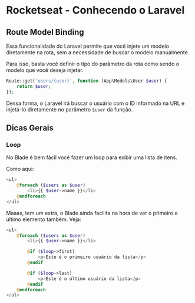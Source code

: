 # Rocketseat - Conhecendo o Laravel

## Route Model Binding

Essa funcionalidade do Laravel permite que você injete um modelo diretamente na rota, sem a necessidade de buscar o modelo manualmente.

Para isso, basta você definir o tipo do parâmetro da rota como sendo o modelo que você deseja injetar.

```php
Route::get('users/{user}', function (App\Models\User $user) {
    return $user;
});
```

Dessa forma, o Laravel irá buscar o usuário com o ID informado na URL e injetá-lo diretamente no parâmetro `$user` da função.

## Dicas Gerais

### Loop

No Blade é bem fácil você fazer um loop para exibir uma lista de itens. 

Como aqui:

```php
<ul>
    @foreach ($users as $user)
        <li>{{ $user->name }}</li>
    @endforeach
</ul>
```

Maaas, tem um extra, o Blade ainda facilita na hora de ver o primeiro e último elemento também. Veja:

```php
<ul>
    @foreach ($users as $user)
        <li>{{ $user->name }}</li>

        @if ($loop->first)
            <p>Este é o primeiro usuário da lista</p>
        @endif

        @if ($loop->last)
            <p>Este é o último usuário da lista</p>
        @endif
    @endforeach
</ul>
```
